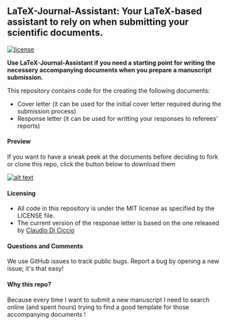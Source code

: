 ## LaTeX-Journal-Assistant: Your LaTeX-based assistant to rely on when submitting your scientific documents.

[![license](https://img.shields.io/github/license/mashape/apistatus.svg?maxAge=2592000)](https://github.com/GKalliatakis/Keras-VGG16-places365/blob/master/LICENSE)

**Use LaTeX-Journal-Assistant if you need a starting point for writing the necessery accompanying documents when you prepare a manuscript submission.**

This repository contains code for the creating the following documents:

- Cover letter (it can be used for the initial cover letter required during the submission process)
- Response letter (it can be used for writting your responses to referees' reports)


#### Preview

If you want to have a sneak peek at the documents before deciding to fork or clone this repo, click the button below to download them

[![alt text](https://cdn2.iconfinder.com/data/icons/ios-7-icons/50/download2-24.png "download pdf")](https://github.com/GKalliatakis/Deep-Learning-Lecture-Slides/releases/download/1.0/Deep_Learning_Lecture_Slides.pdf)

#### Licensing
- All code in this repository is under the MIT license as specified by the LICENSE file.
- The current version of the response letter is based on the one released by [Claudio Di Ciccio](https://github.com/cdc08x/letter-2-reviewers-LaTeX-template)

#### Questions and Comments
We use GitHub issues to track public bugs. Report a bug by opening a new issue; it's that easy!


#### Why this repo?
Because every time I want to submit a new manuscript I need to search online (and spent hours) trying to find a good template for those accompanying documents !
